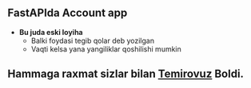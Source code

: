 ## FastAPIda Account app

+ **Bu juda eski loyiha**
  + Balki foydasi tegib qolar deb yozilgan
  + Vaqti kelsa yana yangiliklar qoshilishi mumkin

## Hammaga raxmat sizlar bilan [Temirovuz](https://github.com/temirovuz) Boldi.
